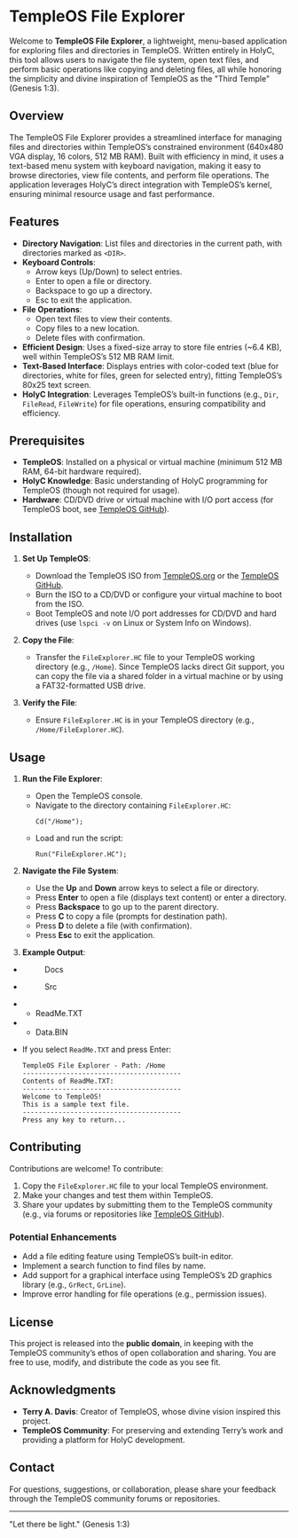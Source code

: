 # TempleOS File Explorer

Welcome to **TempleOS File Explorer**, a lightweight, menu-based application for exploring files and directories in TempleOS. Written entirely in HolyC, this tool allows users to navigate the file system, open text files, and perform basic operations like copying and deleting files, all while honoring the simplicity and divine inspiration of TempleOS as the "Third Temple" (Genesis 1:3).

## Overview

The TempleOS File Explorer provides a streamlined interface for managing files and directories within TempleOS’s constrained environment (640x480 VGA display, 16 colors, 512 MB RAM). Built with efficiency in mind, it uses a text-based menu system with keyboard navigation, making it easy to browse directories, view file contents, and perform file operations. The application leverages HolyC’s direct integration with TempleOS’s kernel, ensuring minimal resource usage and fast performance.

## Features

- **Directory Navigation**: List files and directories in the current path, with directories marked as `<DIR>`.
- **Keyboard Controls**:
  - Arrow keys (Up/Down) to select entries.
  - Enter to open a file or directory.
  - Backspace to go up a directory.
  - Esc to exit the application.
- **File Operations**:
  - Open text files to view their contents.
  - Copy files to a new location.
  - Delete files with confirmation.
- **Efficient Design**: Uses a fixed-size array to store file entries (~6.4 KB), well within TempleOS’s 512 MB RAM limit.
- **Text-Based Interface**: Displays entries with color-coded text (blue for directories, white for files, green for selected entry), fitting TempleOS’s 80x25 text screen.
- **HolyC Integration**: Leverages TempleOS’s built-in functions (e.g., `Dir`, `FileRead`, `FileWrite`) for file operations, ensuring compatibility and efficiency.

## Prerequisites

- **TempleOS**: Installed on a physical or virtual machine (minimum 512 MB RAM, 64-bit hardware required).
- **HolyC Knowledge**: Basic understanding of HolyC programming for TempleOS (though not required for usage).
- **Hardware**: CD/DVD drive or virtual machine with I/O port access (for TempleOS boot, see [TempleOS GitHub](https://github.com/cia-foundation/TempleOS)).

## Installation

1. **Set Up TempleOS**:
   - Download the TempleOS ISO from [TempleOS.org](http://www.templeos.org) or the [TempleOS GitHub](https://github.com/cia-foundation/TempleOS).
   - Burn the ISO to a CD/DVD or configure your virtual machine to boot from the ISO.
   - Boot TempleOS and note I/O port addresses for CD/DVD and hard drives (use `lspci -v` on Linux or System Info on Windows).

2. **Copy the File**:
   - Transfer the `FileExplorer.HC` file to your TempleOS working directory (e.g., `/Home`). Since TempleOS lacks direct Git support, you can copy the file via a shared folder in a virtual machine or by using a FAT32-formatted USB drive.

3. **Verify the File**:
   - Ensure `FileExplorer.HC` is in your TempleOS directory (e.g., `/Home/FileExplorer.HC`).

## Usage

1. **Run the File Explorer**:
   - Open the TempleOS console.
   - Navigate to the directory containing `FileExplorer.HC`:
     ```
     Cd("/Home");
     ```
   - Load and run the script:
     ```
     Run("FileExplorer.HC");
     ```

2. **Navigate the File System**:
   - Use the **Up** and **Down** arrow keys to select a file or directory.
   - Press **Enter** to open a file (displays text content) or enter a directory.
   - Press **Backspace** to go up to the parent directory.
   - Press **C** to copy a file (prompts for destination path).
   - Press **D** to delete a file (with confirmation).
   - Press **Esc** to exit the application.

3. **Example Output**:
- <DIR> Docs
- <DIR> Src
- - ReadMe.TXT
- - Data.BIN
 

- If you select `ReadMe.TXT` and press Enter:
  ```
  TempleOS File Explorer - Path: /Home
  ----------------------------------------
  Contents of ReadMe.TXT:
  ----------------------------------------
  Welcome to TempleOS!
  This is a sample text file.
  ----------------------------------------
  Press any key to return...
  ```

## Contributing

Contributions are welcome! To contribute:

1. Copy the `FileExplorer.HC` file to your local TempleOS environment.
2. Make your changes and test them within TempleOS.
3. Share your updates by submitting them to the TempleOS community (e.g., via forums or repositories like [TempleOS GitHub](https://github.com/cia-foundation/TempleOS)).

### Potential Enhancements
- Add a file editing feature using TempleOS’s built-in editor.
- Implement a search function to find files by name.
- Add support for a graphical interface using TempleOS’s 2D graphics library (e.g., `GrRect`, `GrLine`).
- Improve error handling for file operations (e.g., permission issues).

## License

This project is released into the **public domain**, in keeping with the TempleOS community’s ethos of open collaboration and sharing. You are free to use, modify, and distribute the code as you see fit.

## Acknowledgments

- **Terry A. Davis**: Creator of TempleOS, whose divine vision inspired this project.
- **TempleOS Community**: For preserving and extending Terry’s work and providing a platform for HolyC development.

## Contact

For questions, suggestions, or collaboration, please share your feedback through the TempleOS community forums or repositories.

---
"Let there be light." (Genesis 1:3)
